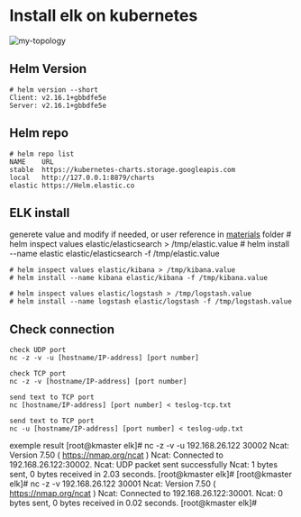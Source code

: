 # Install elk on kubernetes

![my-topology](./materials/topo.jpg "my-topology")

## Helm Version
	# helm version --short
	Client: v2.16.1+gbbdfe5e
	Server: v2.16.1+gbbdfe5e

## Helm repo
	# helm repo list
	NAME    URL
	stable  https://kubernetes-charts.storage.googleapis.com
	local   http://127.0.0.1:8879/charts
	elastic https://Helm.elastic.co

## ELK install
generete value and modify if needed, or user reference in [materials](./materials) folder
	# helm inspect values elastic/elasticsearch > /tmp/elastic.value
	# helm install --name elastic elastic/elasticsearch -f /tmp/elastic.value

	# helm inspect values elastic/kibana > /tmp/kibana.value
	# helm install --name kibana elastic/kibana -f /tmp/kibana.value

	# helm inspect values elastic/logstash > /tmp/logstash.value
	# helm install --name logstash elastic/logstash -f /tmp/logstash.value

## Check connection
	check UDP port
	nc -z -v -u [hostname/IP-address] [port number]

	check TCP port
	nc -z -v [hostname/IP-address] [port number]

	send text to TCP port
	nc [hostname/IP-address] [port number] < teslog-tcp.txt

	send text to TCP port
	nc -u [hostname/IP-address] [port number] < teslog-udp.txt

exemple result
	[root@kmaster elk]# nc -z -v -u 192.168.26.122 30002
	Ncat: Version 7.50 ( https://nmap.org/ncat )
	Ncat: Connected to 192.168.26.122:30002.
	Ncat: UDP packet sent successfully
	Ncat: 1 bytes sent, 0 bytes received in 2.03 seconds.
	[root@kmaster elk]# 
	[root@kmaster elk]# nc -z -v 192.168.26.122 30001
	Ncat: Version 7.50 ( https://nmap.org/ncat )
	Ncat: Connected to 192.168.26.122:30001.
	Ncat: 0 bytes sent, 0 bytes received in 0.02 seconds.
	[root@kmaster elk]#

